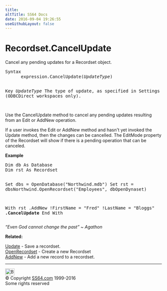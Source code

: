 ```yaml
---
title:
altTitle: SS64 Docs
date: 2016-09-04 19:26:55
useGithubLayout: false
---
```

<!-- #BeginLibraryItem "/Library/head_access.lbi" --><!-- #EndLibraryItem --><h1>Recordset.CancelUpdate</h1>
<p> Cancel any pending updates for a Recordset object.</p>
<pre>Syntax
      expression.CancelUpdate(<i>UpdateType</i>)

Key
   <i>UpdateType</i>  The type of update, as specified in Settings 
               (ODBCDirect workspaces only).

</pre>
<p>Use the CancelUpdate method to cancel any pending updates resulting from an Edit or AddNew operation. </p>
<p>If a user invokes the Edit or AddNew method and hasn't yet invoked the Update method, then the changes can be cancelled. The EditMode property of the Recordset will show if there is a pending operation that can be canceled.</p>
<p><b>Example</b></p>
<pre>Dim db As Database
Dim rst As Recordset

Set dbs = OpenDatabase("Northwind.mdb")
Set rst = dbsNorthwind.OpenRecordset("Employees", dbOpenDynaset)
      
With rst
   .AddNew
   !FirstName = "Fred"
   !LastName = "Bloggs"
   <b>.CancelUpdate</b>
End With</pre>
<p class="quote"><i>“Even God cannot change the past” ~ Agathon</i></p>
<p><b>Related:</b></p>
<p><a href="rst-update.html">Update</a> - Save a recordset.<br>
<a href="openrecordset.html">OpenRecordset</a> - Create a new Recordset<br>
<a href="addnew.html">AddNew</a> - Add a new record to a recordset.</p><!-- #BeginLibraryItem "/Library/foot_access.lbi" --><p>
<!-- access -->

<hr>
<div id="bl" class="footer"><a href="rst-cancelupdate.html#"><img src="../images/top.png" width="30" height="22" alt="Back to the Top"></a></div>
<div id="br" class="footer, tagline">© Copyright <a href="http://ss64.com/">SS64.com</a> 1999-2016<br>
Some rights reserved</div><!-- #EndLibraryItem -->

